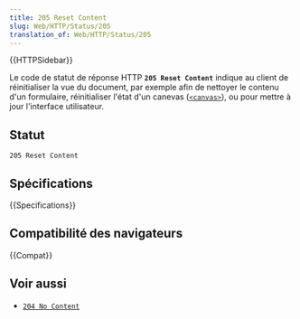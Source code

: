 ```yaml
---
title: 205 Reset Content
slug: Web/HTTP/Status/205
translation_of: Web/HTTP/Status/205
---
```


{{HTTPSidebar}}

Le code de statut de réponse HTTP **`205 Reset Content`** indique au client de réinitialiser la vue du document, par exemple afin de nettoyer le contenu d'un formulaire, réinitialiser l'état d'un canevas ([`<canvas>`](/fr/docs/Web/HTML/Element/canvas)), ou pour mettre à jour l'interface utilisateur.

## Statut

```
205 Reset Content
```

## Spécifications

{{Specifications}}

## Compatibilité des navigateurs

{{Compat}}

## Voir aussi

- [`204 No Content`](/fr/docs/Web/HTTP/Status/204)
